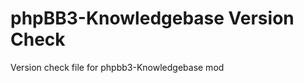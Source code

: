 phpBB3-Knowledgebase Version Check
====================

Version check file for phpbb3-Knowledgebase mod